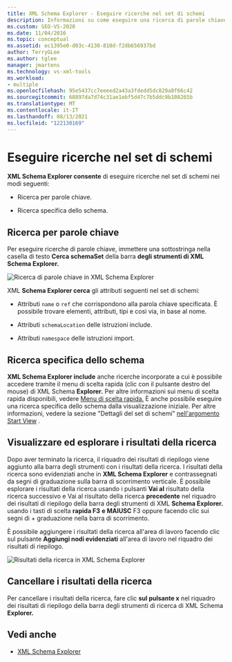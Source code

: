 ```yaml
---
title: XML Schema Explorer - Eseguire ricerche nel set di schemi
description: Informazioni su come eseguire una ricerca di parole chiave e una ricerca specifica dello schema del set di schemi in XML Schema Explorer.
ms.custom: SEO-VS-2020
ms.date: 11/04/2016
ms.topic: conceptual
ms.assetid: ec1395e0-d03c-4130-810d-f2db656937bd
author: TerryGLee
ms.author: tglee
manager: jmartens
ms.technology: vs-xml-tools
ms.workload:
- multiple
ms.openlocfilehash: 95e5437cc7eeeed2a43a3fdedd5dc829a8f66c42
ms.sourcegitcommit: 68897da7d74c31ae1ebf5d47c7b5ddc9b108265b
ms.translationtype: MT
ms.contentlocale: it-IT
ms.lasthandoff: 08/13/2021
ms.locfileid: "122130169"
---
```

# <a name="search-the-schema-set"></a>Eseguire ricerche nel set di schemi

**XML Schema Explorer consente** di eseguire ricerche nel set di schemi nei modi seguenti:

- Ricerca per parole chiave.

- Ricerca specifica dello schema.

## <a name="keyword-search"></a>Ricerca per parole chiave

Per eseguire ricerche di parole chiave, immettere una sottostringa nella casella di testo **Cerca schemaSet** della barra **degli strumenti di XML Schema Explorer.**

![Ricerca di parole chiave in XML Schema Explorer](../xml-tools/media/schemaexplorersearch.gif)

XML **Schema Explorer cerca** gli attributi seguenti nel set di schemi:

- Attributi `name` o `ref` che corrispondono alla parola chiave specificata. È possibile trovare elementi, attributi, tipi e così via, in base al nome.

- Attributi `schemaLocation` delle istruzioni include.

- Attributi `namespace` delle istruzioni import.

## <a name="schema-specific-search"></a>Ricerca specifica dello schema

**XML Schema Explorer include** anche ricerche incorporate a cui è possibile accedere tramite il menu di scelta rapida (clic con il pulsante destro del mouse) di XML Schema **Explorer.** Per altre informazioni sui menu di scelta rapida disponibili, vedere [Menu di scelta rapida.](../xml-tools/context-menus-xml-schema-explorer.md) È anche possibile eseguire una ricerca specifica dello schema dalla visualizzazione iniziale. Per altre informazioni, vedere la sezione "Dettagli del set di schemi" [nell'argomento Start View](../xml-tools/start-view.md) .

## <a name="display-and-navigate-search-results"></a>Visualizzare ed esplorare i risultati della ricerca

Dopo aver terminato la ricerca, il riquadro dei risultati di riepilogo viene aggiunto alla barra degli strumenti con i risultati della ricerca. I risultati della ricerca sono evidenziati anche in **XML Schema Explorer** e contrassegnati da segni di graduazione sulla barra di scorrimento verticale. È possibile esplorare i risultati della ricerca usando i pulsanti **Vai al** risultato della ricerca successivo e Vai al risultato della ricerca **precedente** nel riquadro dei risultati di riepilogo della barra degli strumenti di XML **Schema Explorer.** usando i tasti di scelta **rapida F3** **e MAIUSC** F3 oppure facendo clic sui segni di + graduazione nella barra di scorrimento.

È possibile aggiungere i risultati della ricerca all'area di lavoro facendo clic sul pulsante **Aggiungi nodi evidenziati** all'area di lavoro nel riquadro dei risultati di riepilogo.

![Risultati della ricerca in XML Schema Explorer](../xml-tools/media/schemaexplorersearchresult.gif)

## <a name="clear-search-results"></a>Cancellare i risultati della ricerca

Per cancellare i risultati della ricerca, fare clic **sul pulsante x** nel riquadro dei risultati di riepilogo della barra degli strumenti di ricerca di XML Schema **Explorer.**

## <a name="see-also"></a>Vedi anche

- [XML Schema Explorer](../xml-tools/xml-schema-explorer.md)
